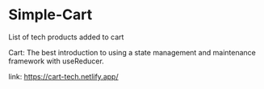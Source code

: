 # Simple-Cart
List of tech products added to cart

Cart: The best introduction to using a state management and maintenance framework with useReducer.

link:
https://cart-tech.netlify.app/
